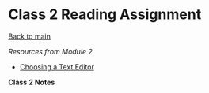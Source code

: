 # Class 2 Reading Assignment
[Back to main](https://michaeldulin.github.io/reading-notes)

*Resources from Module 2* 
- [Choosing a Text Editor](https://codefellows.github.io/code-102-guide/curriculum/class-02/Choosing-A-Text-Editor--The-Older-Coder.pdf)

**Class 2 Notes**
